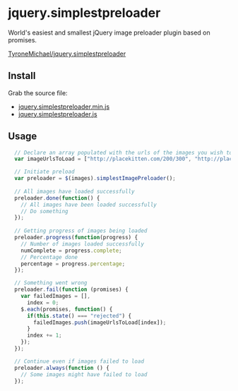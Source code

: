 # jquery.simplestpreloader

<p class="tagline">World's easiest and smallest jQuery image preloader plugin  based on promises.</p>

[TyroneMichael/jquery.simplestpreloader](https://github.com/TyroneMichael/jquery.simplestpreloader)

<!-- demo -->

## Install

Grab the source file:

+ [jquery.simplestpreloader.min.js](https://github.com/TyroneMichael/jquery.simplestpreloader/blob/master/jquery.simplestpreloader.min.js)
+ [jquery.simplestpreloader.js](https://github.com/TyroneMichael/jquery.simplestpreloader/blob/master/jquery.simplestpreloader.js)

## Usage

``` js
  // Declare an array populated with the urls of the images you wish to load
  var imageUrlsToLoad = ["http://placekitten.com/200/300", "http://placekitten.com/1500/1500", "http://placekitten.com/200/300"], "http://resource.does.not.exist.co.za", "http://placekitten.com/200/300"];

  // Initiate preload
  var preloader = $(images).simplestImagePreloader();
  
  // All images have loaded successfully
  preloader.done(function() {
    // All images have been loaded successfully
    // Do something
  });
  
  // Getting progress of images being loaded
  preloader.progress(function(progress) {
    // Number of images loaded successfully
    numComplete = progress.complete;
    // Percentage done
    percentage = progress.percentage;
  });

  // Something went wrong
  preloader.fail(function (promises) {
    var failedImages = [],
      index = 0;
    $.each(promises, function() {
      if(this.state() === "rejected") {
        failedImages.push(imageUrlsToLoad[index]);
      }
      index += 1;
    });
  });

  // Continue even if images failed to load
  preloader.always(function () {
    // Some images might have failed to load
  });
```